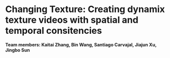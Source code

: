 # Changing Texture: Creating dynamix texture videos with spatial and temporal consitencies

**Team members: Kaitai Zhang, Bin Wang, Santiago Carvajal, Jiajun Xu, Jingbo Sun**

